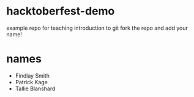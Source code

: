 # hacktoberfest-demo
example repo for teaching introduction to git
fork the repo and add your name!
# names
- Findlay Smith
- Patrick Kage
- Tallie Blanshard
